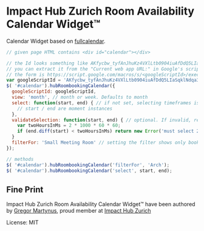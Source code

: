 Impact Hub Zurich Room Availability Calendar Widget™
====================================================

Calendar Widget based on [fullcalendar](http://arshaw.com/fullcalendar).

```js
// given page HTML contains <div id="calendar"></div>

// the Id looks something like AKfycbw_tyfAnJhuKz4VXlLtb0904iuAfDdQ5LIaSqklNdqa3u0tC3k
// you can extract it from the "Current web app URL:" in Google's script editor,
// the form is https://script.google.com/macros/s/<googleScriptId>/exec
var googleScriptId = 'AKfycbw_tyfAnJhuKz4VXlLtb0904iuAfDdQ5LIaSqklNdqa3u0tC3k';
$( '#calendar').hubRoombookingCalendar({
  googleScriptId: googleScriptId,
  view: 'month', // month or week. Defaults to month
  select: function(start, end) { // if not set, selecting timeframes is disabled
    // start / end are moment instances
  },
  validateSelection: function(start, end) { // optional. If invalid, return new Error
    var twoHoursInMs = 2 * 1000 * 60 * 60;
    if (end.diff(start) < twoHoursInMs) return new Error('must select 2+ hours');
  }
  filterFor: 'Small Meeting Room' // setting the filter shows only bookings that would conflict with the passed room name
});

// methods
$( '#calendar').hubRoombookingCalendar('filterFor', 'Arch');
$( '#calendar').hubRoombookingCalendar('select', start, end);
```

Fine Print
----------

Impact Hub Zurich Room Availability Calendar Widget™ have been authored by [Gregor Martynus](https://github.com/gr2m),
proud member at [Impact Hub Zurich](http://zurich.impacthub.net/)

License: MIT
